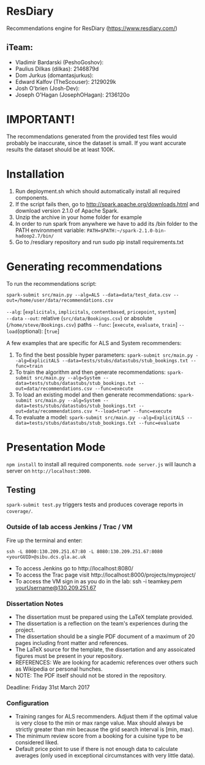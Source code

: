 # ResDiary
Recommendations engine for ResDiary (https://www.resdiary.com/)

## iTeam:
- Vladimir Bardarski (PeshoGoshov): 
- Paulius Dilkas (dilkas): 2146879d
- Dom Jurkus (domantasjurkus):
- Edward Kalfov (TheScouser): 2129029k
- Josh O'brien (Josh-Dev): 
- Joseph O'Hagan (JosephOHagan): 2136120o 

# IMPORTANT!
The recommendations generated from the provided test files would probably be inaccurate, since the dataset is small.
If you want accurate results the dataset should be at least 100K.

# Installation
1. Run deployment.sh which should automatically install all required components.
2. If the script fails then, go to http://spark.apache.org/downloads.html and download version 2.1.0 of Apache Spark.
3. Unzip the archive in your home folder for example
4. In order to run spark from anywhere we have to add its /bin folder to the PATH environment variable: ```PATH=$PATH:~/spark-2.1.0-bin-hadoop2.7/bin/```
5. Go to /resdiary repository and run sudo pip install requirements.txt

# Generating recommendations
To run the recommendations script:
```
spark-submit src/main.py --alg=ALS --data=data/test_data.csv --out=/home/user/data/recommendations.csv
```

`--alg`: [`explicitals`, `implicitals`, `contentbased`, `pricepoint`, `system`]  
`--data` `--out`: relative (`src/data/Bookings.csv`) or absolute (`/home/steve/Bookings.csv`) paths
`--func`: [`execute`, `evaluate`, `train`]
`--load`(optional): [`true`]

A few examples that are specific for ALS and System recommenders:
1. To find the best possible hyper parameters:
``` spark-submit src/main.py --alg=ExplicitALS --data=tests/stubs/datastubs/stub_bookings.txt --func=train ```
2. To train the algorithm and then generate recommendations:
``` spark-submit src/main.py --alg=System --data=tests/stubs/datastubs/stub_bookings.txt --out=data/recommendations.csv --func=execute ```
3. To load an existing model and then generate recommendations:
``` spark-submit src/main.py --alg=System --data=tests/stubs/datastubs/stub_bookings.txt --out=data/recommendations.csv *--load=true* --func=execute ```
4. To evaluate a model:
``` spark-submit src/main.py --alg=ExplicitALS --data=tests/stubs/datastubs/stub_bookings.txt --func=evaluate ```

#  Presentation Mode
`npm install` to install all required components.
`node server.js` will launch a server on `http://localhost:3000`.    


##  Testing
`spark-submit test.py` triggers tests and produces coverage reports in `coverage/`.


###  Outside of lab access Jenkins / Trac / VM
Fire up the terminal and enter:
``` 
ssh -L 8000:130.209.251.67:80 -L 8080:130.209.251.67:8080 <yourGUID>@sibu.dcs.gla.ac.uk
```
- To access Jenkins go to http://localhost:8080/
- To access the Trac page visit http://localhost:8000/projects/myproject/
- To access the VM sign in as you do in the lab: ssh -i teamkey.pem yourUsername@130.209.251.67


###  Dissertation Notes
- The dissertation must be prepared using the LaTeX template provided.
- The dissertation is a reflection on the team's experiences during the project.
- The dissertation should be a single PDF document of a maximum of 20 pages including front matter and references.
- The LaTeX source for the template, the dissertation and any assoicated figures must be present in your repository.
- REFERENCES: We are looking for academic references over others such as Wikipedia or personal hunches. 
- NOTE: The PDF itself should not be stored in the repository.  

Deadline:  Friday 31st March 2017


### Configuration
- Training ranges for ALS recommenders. Adjust them if the optimal value is very close to the min or max range value. Max should always be strictly greater than min because the grid search interval is [min, max).
- The minimum review score from a booking for a cuisine type to be considered liked.
- Default price point to use if there is not enough data to calculate averages (only used in exceptional circumstances with very little data).
